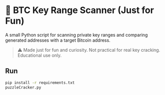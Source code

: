 # 🔑 BTC Key Range Scanner (Just for Fun)

A small Python script for scanning private key ranges and comparing generated addresses with a target Bitcoin address.

> ⚠️ Made just for fun and curiosity. Not practical for real key cracking. Educational use only.

## Run

```bash
pip install -r requirements.txt
puzzleCracker.py
